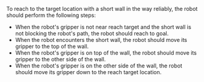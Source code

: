 To reach to the target location with a short wall in the way reliably, the robot should perform the following steps:
- When the robot's gripper is not near reach target and the short wall is not blocking the robot's path, the robot should reach to goal.
- When the robot encounters the short wall, the robot should move its gripper to the top of the wall.
- When the robot's gripper is on top of the wall, the robot should move its gripper to the other side of the wall.
- When the robot's gripper is on the other side of the wall, the robot should move its gripper down to the reach target location.